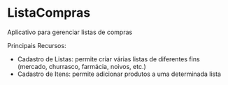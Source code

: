 # ListaCompras
Aplicativo para gerenciar listas de compras

Principais Recursos:
- Cadastro de Listas: permite criar várias listas de diferentes fins (mercado, churrasco, farmácia, noivos, etc.)
- Cadastro de Itens: permite adicionar produtos a uma determinada lista


